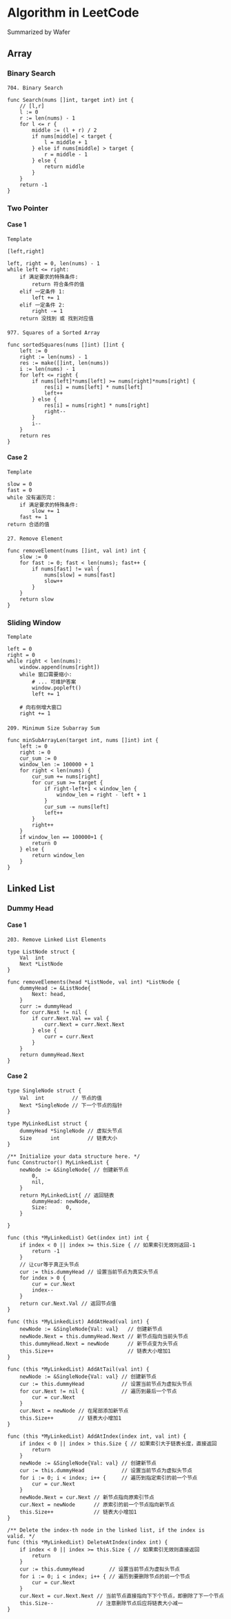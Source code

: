 
# Algorithm in LeetCode


Summarized by Wafer

## Array
### Binary Search

    704. Binary Search
    
    func Search(nums []int, target int) int {
        // [l,r]
        l := 0
        r := len(nums) - 1
        for l <= r {
            middle := (l + r) / 2
            if nums[middle] < target {
                l = middle + 1
            } else if nums[middle] > target {
                r = middle - 1
            } else {
                return middle
            }
        }
        return -1
    }

### Two Pointer
#### Case 1
    Template

	[left,right]

	left, right = 0, len(nums) - 1
	while left <= right:
		if 满足要求的特殊条件:
			return 符合条件的值
		elif 一定条件 1:
			left += 1
		elif 一定条件 2:
			right -= 1
		return 没找到 或 找到对应值
####
    977. Squares of a Sorted Array

    func sortedSquares(nums []int) []int {
        left := 0
        right := len(nums) - 1
        res := make([]int, len(nums))
        i := len(nums) - 1
        for left <= right {
            if nums[left]*nums[left] >= nums[right]*nums[right] {
                res[i] = nums[left] * nums[left]
                left++
            } else {
                res[i] = nums[right] * nums[right]
                right--
            }
            i--
        }
        return res
    }
#### Case 2
    Template

	slow = 0
	fast = 0
	while 没有遍历完：
		if 满足要求的特殊条件:
			slow += 1
		fast += 1
	return 合适的值
####
    27. Remove Element

    func removeElement(nums []int, val int) int {
        slow := 0
        for fast := 0; fast < len(nums); fast++ {
            if nums[fast] != val {
                nums[slow] = nums[fast]
                slow++
            }
        }
        return slow
    }

### Sliding Window
    Template

    left = 0
	right = 0
	while right < len(nums):
		window.append(nums[right])
		while 窗口需要缩小:
			# ... 可维护答案
			window.popleft()
			left += 1

		# 向右侧增大窗口
		right += 1
####

    209. Minimum Size Subarray Sum

    func minSubArrayLen(target int, nums []int) int {
        left := 0
        right := 0
        cur_sum := 0
        window_len := 100000 + 1
        for right < len(nums) {
            cur_sum += nums[right]
            for cur_sum >= target {
                if right-left+1 < window_len {
                    window_len = right - left + 1
                }
                cur_sum -= nums[left]
                left++
            }
            right++
        }
        if window_len == 100000+1 {
            return 0
        } else {
            return window_len
        }
    }

## Linked List
### Dummy Head
#### Case 1
    203. Remove Linked List Elements

    type ListNode struct {
        Val  int
        Next *ListNode
    }

    func removeElements(head *ListNode, val int) *ListNode {
        dummyHead := &ListNode{
            Next: head,
        }
        curr := dummyHead
        for curr.Next != nil {
            if curr.Next.Val == val {
                curr.Next = curr.Next.Next
            } else {
                curr = curr.Next
            }
        }
        return dummyHead.Next
    }

#### Case 2

    type SingleNode struct {
        Val  int         // 节点的值
        Next *SingleNode // 下一个节点的指针
    }

    type MyLinkedList struct {
        dummyHead *SingleNode // 虚拟头节点
        Size      int         // 链表大小
    }

    /** Initialize your data structure here. */
    func Constructor() MyLinkedList {
        newNode := &SingleNode{ // 创建新节点
            0,
            nil,
        }
        return MyLinkedList{ // 返回链表
            dummyHead: newNode,
            Size:      0,
        }

    }

    func (this *MyLinkedList) Get(index int) int {
        if index < 0 || index >= this.Size { // 如果索引无效则返回-1
            return -1
        }
        // 让cur等于真正头节点
        cur := this.dummyHead // 设置当前节点为真实头节点
        for index > 0 {
            cur = cur.Next
            index--
        }
        return cur.Next.Val // 返回节点值
    }

    func (this *MyLinkedList) AddAtHead(val int) {
        newNode := &SingleNode{Val: val}   // 创建新节点
        newNode.Next = this.dummyHead.Next // 新节点指向当前头节点
        this.dummyHead.Next = newNode      // 新节点变为头节点
        this.Size++                        // 链表大小增加1
    }

    func (this *MyLinkedList) AddAtTail(val int) {
        newNode := &SingleNode{Val: val} // 创建新节点
        cur := this.dummyHead            // 设置当前节点为虚拟头节点
        for cur.Next != nil {            // 遍历到最后一个节点
            cur = cur.Next
        }
        cur.Next = newNode // 在尾部添加新节点
        this.Size++        // 链表大小增加1
    }

    func (this *MyLinkedList) AddAtIndex(index int, val int) {
        if index < 0 || index > this.Size { // 如果索引大于链表长度，直接返回
            return
        }
        newNode := &SingleNode{Val: val} // 创建新节点
        cur := this.dummyHead            // 设置当前节点为虚拟头节点
        for i := 0; i < index; i++ {     // 遍历到指定索引的前一个节点
            cur = cur.Next
        }
        newNode.Next = cur.Next // 新节点指向原索引节点
        cur.Next = newNode      // 原索引的前一个节点指向新节点
        this.Size++             // 链表大小增加1
    }

    /** Delete the index-th node in the linked list, if the index is valid. */
    func (this *MyLinkedList) DeleteAtIndex(index int) {
        if index < 0 || index >= this.Size { // 如果索引无效则直接返回
            return
        }
        cur := this.dummyHead        // 设置当前节点为虚拟头节点
        for i := 0; i < index; i++ { // 遍历到要删除节点的前一个节点
            cur = cur.Next
        }
        cur.Next = cur.Next.Next // 当前节点直接指向下下个节点，即删除了下一个节点
        this.Size--              // 注意删除节点后应将链表大小减一
    }

